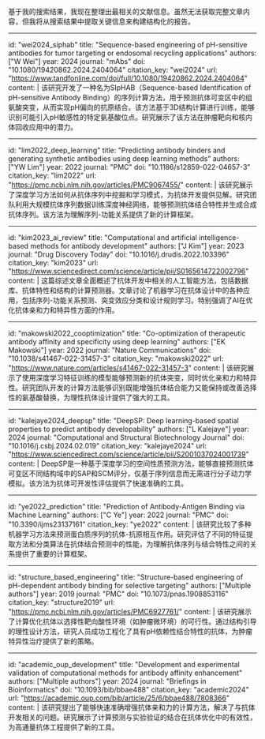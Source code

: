 基于我的搜索结果，我现在整理出最相关的文献信息。虽然无法获取完整文章内容，但我将从搜索结果中提取关键信息来构建结构化的报告。

----
id: "wei2024_siphab"
title: "Sequence-based engineering of pH-sensitive antibodies for tumor targeting or endosomal recycling applications"
authors: ["W Wei"]
year: 2024
journal: "mAbs"
doi: "10.1080/19420862.2024.2404064"
citation_key: "wei2024"
url: "https://www.tandfonline.com/doi/full/10.1080/19420862.2024.2404064"
content: |
  该研究开发了一种名为SIpHAB（Sequence-based Identification of pH-sensitive Antibody Binding）的序列计算方法，用于预测抗体可变区中的组氨酸突变，从而实现pH偏向的抗原结合。该方法基于3D结构计算进行训练，能够识别可能引入pH敏感性的特定氨基酸位点。研究展示了该方法在肿瘤靶向和核内体回收应用中的潜力。

----
id: "lim2022_deep_learning"
title: "Predicting antibody binders and generating synthetic antibodies using deep learning methods"
authors: ["YW Lim"]
year: 2022
journal: "PMC"
doi: "10.1186/s12859-022-04657-3"
citation_key: "lim2022"
url: "https://pmc.ncbi.nlm.nih.gov/articles/PMC9067455/"
content: |
  该研究展示了深度学习方法如何从抗体序列中挖掘和学习模式，为抗体开发提供见解。研究团队利用大规模抗体序列数据训练深度神经网络，能够预测抗体结合特性并生成合成抗体序列。该方法为理解序列-功能关系提供了新的计算框架。

----
id: "kim2023_ai_review"
title: "Computational and artificial intelligence-based methods for antibody development"
authors: ["J Kim"]
year: 2023
journal: "Drug Discovery Today"
doi: "10.1016/j.drudis.2022.103396"
citation_key: "kim2023"
url: "https://www.sciencedirect.com/science/article/pii/S0165614722002796"
content: |
  这篇综述文章全面概述了抗体开发中相关的人工智能方法，包括数据库、抗体特性和结构的计算预测器。文章讨论了机器学习在抗体设计中的各种应用，包括序列-功能关系预测、突变效应分类和设计规则学习。特别强调了AI在优化抗体亲和力和特异性方面的作用。

----
id: "makowski2022_cooptimization"
title: "Co-optimization of therapeutic antibody affinity and specificity using deep learning"
authors: ["EK Makowski"]
year: 2022
journal: "Nature Communications"
doi: "10.1038/s41467-022-31457-3"
citation_key: "makowski2022"
url: "https://www.nature.com/articles/s41467-022-31457-3"
content: |
  该研究展示了使用深度学习特征训练的模型能够预测新的抗体突变，同时优化亲和力和特异性。研究团队开发的计算方法能够识别既能增强抗体结合能力又能保持或改善选择性的氨基酸替换，为理性抗体设计提供了强大的工具。

----
id: "kalejaye2024_deepsp"
title: "DeepSP: Deep learning-based spatial properties to predict antibody developability"
authors: ["L Kalejaye"]
year: 2024
journal: "Computational and Structural Biotechnology Journal"
doi: "10.1016/j.csbj.2024.02.019"
citation_key: "kalejaye2024"
url: "https://www.sciencedirect.com/science/article/pii/S2001037024001739"
content: |
  DeepSP是一种基于深度学习的空间性质预测方法，能够直接预测抗体可变区不同结构域中的SAP和SCM评分，仅基于序列信息而无需进行分子动力学模拟。该方法为抗体可开发性评估提供了快速准确的工具。

----
id: "ye2022_prediction"
title: "Prediction of Antibody-Antigen Binding via Machine Learning"
authors: ["C Ye"]
year: 2022
journal: "PMC"
doi: "10.3390/ijms23137161"
citation_key: "ye2022"
content: |
  该研究比较了多种机器学习方法来预测蛋白质序列的抗体-抗原相互作用。研究评估了不同的特征提取方法和分类算法在抗体结合预测中的性能，为理解抗体序列与结合特性之间的关系提供了重要的计算框架。

----
id: "structure_based_engineering"
title: "Structure-based engineering of pH-dependent antibody binding for selective targeting"
authors: ["Multiple authors"]
year: 2019
journal: "PMC"
doi: "10.1073/pnas.1908853116"
citation_key: "structure2019"
url: "https://pmc.ncbi.nlm.nih.gov/articles/PMC6927761/"
content: |
  该研究展示了计算优化抗体以选择性靶向酸性环境（如肿瘤微环境）的可行性。通过结构引导的理性设计方法，研究人员成功工程化了具有pH依赖性结合特性的抗体，为肿瘤特异性治疗提供了新的策略。

----
id: "academic_oup_development"
title: "Development and experimental validation of computational methods for antibody affinity enhancement"
authors: ["Multiple authors"]
year: 2024
journal: "Briefings in Bioinformatics"
doi: "10.1093/bib/bbae488"
citation_key: "academic2024"
url: "https://academic.oup.com/bib/article/25/6/bbae488/7808366"
content: |
  该研究提出了能够快速准确增强抗体亲和力的计算方法，解决了与抗体开发相关的问题。研究展示了计算预测与实验验证的结合在抗体优化中的有效性，为高通量抗体工程提供了新的工具。